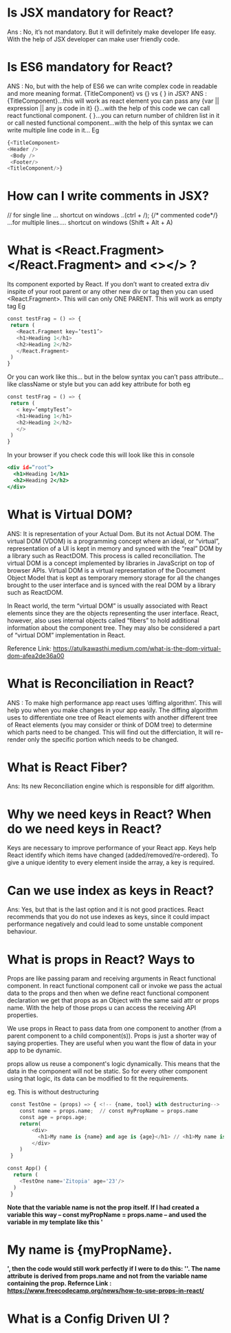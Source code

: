 # Is JSX mandatory for React?
Ans : No, it’s not mandatory. But it will definitely make developer life easy. With the help of JSX developer can make user friendly code.

# Is ES6 mandatory for React?
ANS : No, but with the help of ES6 we can write complex code in readable and more meaning format. 
{TitleComponent} vs {<TitleComponent/>} vs {<TitleComponent> <TitleComponent/>} in JSX?
ANS : 
{TitleComponent}…this will work as react element you can pass any {var || expression || any js code in it}
{<TitleComponent/>}…with the help of this code we can call react functional component.
{<TitleComponent> <TitleComponent/>}…you can return number of children list in it or call nested functional component...with the help of this syntax we can write multiple line code in it…
Eg
```python
{<TitleComponent> 
<Header />
 <Body />
 <Footer/>
<TitleComponent/>}
```

# How can I write comments in JSX?
// for single line … shortcut on windows ..(ctrl + /);
{/* commented code*/} …for  multiple lines.... shortcut on windows (Shift + Alt + A)

# What is <React.Fragment></React.Fragment> and <></> ?
Its component exported by React. If you don’t want to created extra div inspite of your root parent or any other new div or tag then you can used <React.Fragment>. This will can only ONE PARENT. This will work as empty tag
Eg 
 ```python
const testFrag = () => {
  return (
    <React.Fragment key=’test1’>
    <h1>Heading 1</h1>
    <h2>Heading 2</h2>
    </React.Fragment>
  )
 }
```

Or you can work like this… but in the below syntax you can’t pass attribute…like className or style but you can add key attribute for both eg

 ```python
const testFrag = () => {
  return (
    < key=’emptyTest’>
    <h1>Heading 1</h1>
    <h2>Heading 2</h2>
    </>
  )
 }
```

In your browser if you check code this will look like this in console
```htm
<div id=”root”>
  <h1>Heading 1</h1>
  <h2>Heading 2</h2>	
</div>
```


 
# What is Virtual DOM?
ANS: 
It is representation of your Actual Dom. But its not Actual DOM. The virtual DOM (VDOM) is a programming concept where an ideal, or “virtual”, representation of a UI is kept in memory and synced with the “real” DOM by a library such as ReactDOM. This process is called reconciliation.  The virtual DOM is a concept implemented by libraries in JavaScript on top of browser APIs.
Virtual DOM is a virtual representation of the Document Object Model that is kept as temporary memory storage for all the changes brought to the user interface and is synced with the real DOM by a library such as ReactDOM.

In React world, the term “virtual DOM” is usually associated with React elements since they are the objects representing the user interface. React, however, also uses internal objects called “fibers” to hold additional information about the component tree. They may also be considered a part of “virtual DOM” implementation in React.

Reference Link: https://atulkawasthi.medium.com/what-is-the-dom-virtual-dom-afea2de36a00

# What is Reconciliation in React?
ANS : 
To make high performance app react uses ’diffing algorithm’. This will help you when you make changes in your app easily. The diffing algorithm uses to differentiate one tree of React elements with another different tree of React elements (you may consider or think of DOM tree) to determine which parts need to be changed. This will find out the differciation, It will re-render only the specific portion which needs to be changed.

# What is React Fiber?
Ans:
Its new Reconciliation engine which is responsible for diff algorithm.

# Why we need keys in React? When do we need keys in React? 
 Keys are necessary to improve performance of your React app. Keys help React identify which items have changed (added/removed/re-ordered). To give a unique identity to every element inside the array, a key is required.

# Can we use index as keys in React?
Ans:
Yes, but that is the last option and it is not good practices.  React recommends that you do not use indexes as keys, since it could impact performance negatively and could lead to some unstable component behaviour.

# What is props in React? Ways to
Props are like passing param and receiving arguments in React functional component. In react functional component call or invoke we pass the actual data to the props and then when we define react functional component declaration we get that props as an Object with the same said attr or props name. With the help of those props u can access the receiving API properties.

We use props in React to pass data from one component to another (from a parent component to a child component(s)). Props is just a shorter way of saying properties. They are useful when you want the flow of data in your app to be dynamic.

props allow us reuse a component's logic dynamically. This means that the data in the component will not be static. So for every other component using that logic, its data can be modified to fit the requirements.

 eg. This is without destructuring
```python
 const TestOne = (props) => { <!-- {name, tool} with destructuring-->
    const name = props.name;  // const myPropName = props.name
    const age = props.age;
    return(
        <div>
          <h1>My name is {name} and age is {age}</h1> // <h1>My name is {myPropName}.</h1>
        </div>
    )
 } 

const App() {
  return (
    <TestOne name='Zitopia' age='23'/>
  )
 }

```

**Note that the variable name is not the prop itself. If I had created a variable this way – const myPropName = props.name – and used the variable in my template like this
'<h1>My name is {myPropName}.</h1>', then the code would still work perfectly if I were to do this: 
'<TestOne name="Ihechikara" age="66"/>'. The name attribute is derived from props.name and not from the variable name containing the prop.
Refernce Link : https://www.freecodecamp.org/news/how-to-use-props-in-react/**


 # What is a Config Driven UI ?




